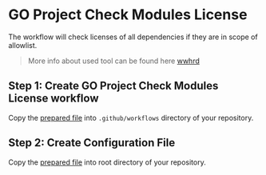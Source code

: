 # GO Project Check Modules License

The workflow will check licenses of all dependencies if they are in scope of allowlist.

> More info about used tool can be found here [wwhrd](https://github.com/frapposelli/wwhrd)

## Step 1: Create GO Project Check Modules License workflow

Copy the [prepared file](https://github.com/Netcracker/.github/blob/main/workflow-templates/check-license.yaml) into `.github/workflows` directory of your repository.

## Step 2: Create Configuration File

Copy the [prepared file](https://github.com/Netcracker/.github/blob/main/config/examples/.wwhrd.yml) into root directory of your repository.
